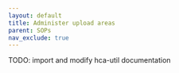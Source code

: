 ```yaml
---
layout: default
title: Administer upload areas
parent: SOPs
nav_exclude: true
---
```


TODO: import and modify hca-util documentation


